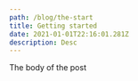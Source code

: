 ```yaml
---
path: /blog/the-start
title: Getting started
date: 2021-01-01T22:16:01.281Z
description: Desc
---
```

The body of the post